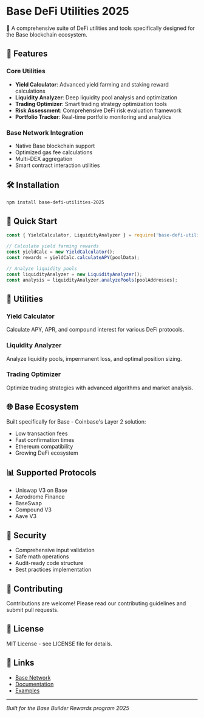 # Base DeFi Utilities 2025

🚀 A comprehensive suite of DeFi utilities and tools specifically designed for the Base blockchain ecosystem.

## 🌟 Features

### Core Utilities
- **Yield Calculator**: Advanced yield farming and staking reward calculations
- **Liquidity Analyzer**: Deep liquidity pool analysis and optimization
- **Trading Optimizer**: Smart trading strategy optimization tools
- **Risk Assessment**: Comprehensive DeFi risk evaluation framework
- **Portfolio Tracker**: Real-time portfolio monitoring and analytics

### Base Network Integration
- Native Base blockchain support
- Optimized gas fee calculations
- Multi-DEX aggregation
- Smart contract interaction utilities

## 🛠️ Installation

```bash
npm install base-defi-utilities-2025
```

## 📖 Quick Start

```javascript
const { YieldCalculator, LiquidityAnalyzer } = require('base-defi-utilities-2025');

// Calculate yield farming rewards
const yieldCalc = new YieldCalculator();
const rewards = yieldCalc.calculateAPY(poolData);

// Analyze liquidity pools
const liquidityAnalyzer = new LiquidityAnalyzer();
const analysis = liquidityAnalyzer.analyzePools(poolAddresses);
```

## 🔧 Utilities

### Yield Calculator
Calculate APY, APR, and compound interest for various DeFi protocols.

### Liquidity Analyzer
Analyze liquidity pools, impermanent loss, and optimal position sizing.

### Trading Optimizer
Optimize trading strategies with advanced algorithms and market analysis.

## 🌐 Base Ecosystem

Built specifically for Base - Coinbase's Layer 2 solution:
- Low transaction fees
- Fast confirmation times
- Ethereum compatibility
- Growing DeFi ecosystem

## 📊 Supported Protocols

- Uniswap V3 on Base
- Aerodrome Finance
- BaseSwap
- Compound V3
- Aave V3

## 🔐 Security

- Comprehensive input validation
- Safe math operations
- Audit-ready code structure
- Best practices implementation

## 🤝 Contributing

Contributions are welcome! Please read our contributing guidelines and submit pull requests.

## 📄 License

MIT License - see LICENSE file for details.

## 🔗 Links

- [Base Network](https://base.org)
- [Documentation](./docs)
- [Examples](./examples)

---

*Built for the Base Builder Rewards program 2025*
